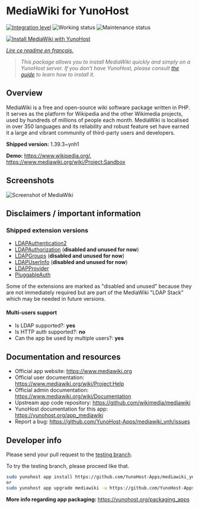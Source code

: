 <!--
N.B.: This README was automatically generated by https://github.com/YunoHost/apps/tree/master/tools/README-generator
It shall NOT be edited by hand.
-->

# MediaWiki for YunoHost

[![Integration level](https://dash.yunohost.org/integration/mediawiki.svg)](https://dash.yunohost.org/appci/app/mediawiki) ![Working status](https://ci-apps.yunohost.org/ci/badges/mediawiki.status.svg) ![Maintenance status](https://ci-apps.yunohost.org/ci/badges/mediawiki.maintain.svg)

[![Install MediaWiki with YunoHost](https://install-app.yunohost.org/install-with-yunohost.svg)](https://install-app.yunohost.org/?app=mediawiki)

*[Lire ce readme en français.](./README_fr.md)*

> *This package allows you to install MediaWiki quickly and simply on a YunoHost server.
If you don't have YunoHost, please consult [the guide](https://yunohost.org/#/install) to learn how to install it.*

## Overview

MediaWiki is a free and open-source wiki software package written in PHP. It serves as the platform for Wikipedia and the other Wikimedia projects, used by hundreds of millions of people each month. MediaWiki is localised in over 350 languages and its reliability and robust feature set have earned it a large and vibrant community of third-party users and developers.


**Shipped version:** 1.39.3~ynh1

**Demo:** https://www.wikipedia.org/, https://www.mediawiki.org/wiki/Project:Sandbox

## Screenshots

![Screenshot of MediaWiki](./doc/screenshots/screenshot.png)

## Disclaimers / important information

### Shipped extension versions

* [LDAPAuthentication2](https://www.mediawiki.org/wiki/Extension:LDAPAuthentication2)
* [LDAPAuthorization](https://www.mediawiki.org/wiki/Extension:LDAPAuthorization) (**disabled and unused for now**)
* [LDAPGroups](https://www.mediawiki.org/wiki/Extension:LDAPGroups) (**disabled and unused for now**)
* [LDAPUserInfo](https://www.mediawiki.org/wiki/Extension:LDAPUserInfo) (**disabled and unused for now**)
* [LDAPProvider](https://www.mediawiki.org/wiki/Extension:LDAPProvider)
* [PluggableAuth](https://www.mediawiki.org/wiki/Extension:PluggableAuth)

Some of the extensions are marked as "disabled and unused" because they are not immediately required but are part of the MediaWiki "LDAP Stack" which may be needed in future versions.

#### Multi-users support

* Is LDAP supported?: **yes**
* Is HTTP auth supported?: **no**
* Can the app be used by multiple users?: **yes**

## Documentation and resources

* Official app website: <https://www.mediawiki.org>
* Official user documentation: <https://www.mediawiki.org/wiki/Project:Help>
* Official admin documentation: <https://www.mediawiki.org/wiki/Documentation>
* Upstream app code repository: <https://github.com/wikimedia/mediawiki>
* YunoHost documentation for this app: <https://yunohost.org/app_mediawiki>
* Report a bug: <https://github.com/YunoHost-Apps/mediawiki_ynh/issues>

## Developer info

Please send your pull request to the [testing branch](https://github.com/YunoHost-Apps/mediawiki_ynh/tree/testing).

To try the testing branch, please proceed like that.

``` bash
sudo yunohost app install https://github.com/YunoHost-Apps/mediawiki_ynh/tree/testing --debug
or
sudo yunohost app upgrade mediawiki -u https://github.com/YunoHost-Apps/mediawiki_ynh/tree/testing --debug
```

**More info regarding app packaging:** <https://yunohost.org/packaging_apps>
